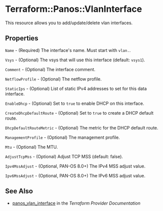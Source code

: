 # Terraform::Panos::VlanInterface

This resource allows you to add/update/delete vlan interfaces.

## Properties

`Name` - (Required) The interface's name.  Must start with `vlan.`.

`Vsys` - (Optional) The vsys that will use this interface (default: `vsys1`).

`Comment` - (Optional) The interface comment.

`NetflowProfile` - (Optional) The netflow profile.

`StaticIps` - (Optional) List of static IPv4 addresses to set for this data
interface.

`EnableDhcp` - (Optional) Set to `true` to enable DHCP on this interface.

`CreateDhcpDefaultRoute` - (Optional) Set to `true` to create a DHCP
default route.

`DhcpDefaultRouteMetric` - (Optional) The metric for the DHCP default
route.

`ManagementProfile` - (Optional) The management profile.

`Mtu` - (Optional) The MTU.

`AdjustTcpMss` - (Optional) Adjust TCP MSS (default: false).

`Ipv4MssAdjust` - (Optional, PAN-OS 8.0+) The IPv4 MSS adjust value.

`Ipv6MssAdjust` - (Optional, PAN-OS 8.0+) The IPv6 MSS adjust value.


## See Also

* [panos_vlan_interface](https://www.terraform.io/docs/providers/panos/r/vlan_interface.html) in the _Terraform Provider Documentation_